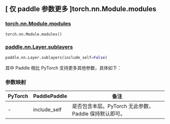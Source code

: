 ## [ 仅 paddle 参数更多 ]torch.nn.Module.modules

### [torch.nn.Module.modules](https://pytorch.org/docs/stable/generated/torch.nn.Module.html#torch.nn.Module.modules)

```python
torch.nn.Module.modules()
```

### [paddle.nn.Layer.sublayers](https://www.paddlepaddle.org.cn/documentation/docs/zh/api/paddle/nn/Layer_cn.html#sublayers-include-self-false)

```python
paddle.nn.Layer.sublayers(include_self=False)
```

其中 Paddle 相比 PyTorch 支持更多其他参数，具体如下：

### 参数映射

| PyTorch | PaddlePaddle | 备注 |
| ------- | ------------ | -- |
| -       | include_self | 是否包含本层。PyTorch 无此参数，Paddle 保持默认即可。 |
